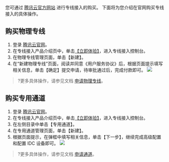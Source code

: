 您可通过 [腾讯云官方网站](https://cloud.tencent.com/) 进行专线接入的购买。
下面将为您介绍在官网购买专线接入的具体操作。

## 购买物理专线
1. 登录 [腾讯云官网](https://cloud.tencent.com/login)。
2. 在专线接入产品介绍页中，单击[【立即体验】](https://console.cloud.tencent.com/dc/dc)，进入专线接入控制台。
3. 在物理专线管理页面，单击【新建】。
4. 在“新建物理专线”页面，阅读并同意《用户服务协议》后，根据页面提示填写相关信息，单击【确定】提交申请，待审批通过后，完成付款即可。
![](https://main.qcloudimg.com/raw/93a11080e995143b0f68dc66cce3608f.png)

>?更多具体操作，请参见文档 [申请物理专线](https://cloud.tencent.com/document/product/216/19244)。

## 购买专用通道
1. 登录 [腾讯云官网](https://cloud.tencent.com/login)。
2. 在专线接入产品介绍页中，单击[【立即体验】](https://console.cloud.tencent.com/dc/dc)，进入专线接入控制台。
3. 在左侧目录中单击【专用通道】。
4. 在专用通道管理页面，单击【新建】。
5. 根据页面提示，在弹框中填写相关信息，单击【下一步】，继续完成高级配置和配置 IDC 设备即可。
![](https://main.qcloudimg.com/raw/056e697f9da7929c244fb6a148b62993.png)

>?更多具体操作，请参见文档 [申请通道](https://cloud.tencent.com/document/product/216/19250)。
